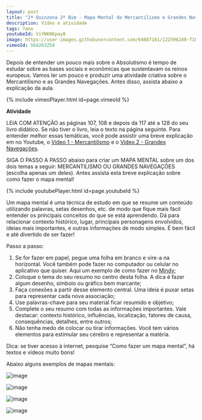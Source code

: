 ```yaml
---
layout: post
title: "2ª Quinzena 2º Bim - Mapa Mental do Mercantilismo e Grandes Navegações"
description: Vídeo e atividade
tags: 7ano
youtubeId: ViYNK0Kpay8
image: https://user-images.githubusercontent.com/64807181/122596240-f103b080-d03f-11eb-9357-ed8cddd11714.png)
vimeoId: 564263254
---
```


Depois de entender um pouco mais sobre o Absolutismo é tempo de estudar sobre as bases sociais e econômicas que sustentavam os reinos europeus. Vamos ler um pouco e produzir uma atividade criativa sobre o Mercantilismo e as Grandes Navegações. Antes disso, assista abaixo a explicação da aula.

{% include vimeoPlayer.html id=page.vimeoId %}

**Atividade**

LEIA COM ATENÇÃO as páginas 107, 108 e depois da 117 até a 128 do seu livro didático. Se não tiver o livro, leia o texto na página seguinte. Para entender melhor essas temáticas, você pode assistir uma breve explicação em no Youtube, o [Vídeo 1 - Mercantilismo](https://www.youtube.com/watch?v=F5sl0kfxzN4) e o [Vídeo 2 - Grandes Navegações](https://www.youtube.com/watch?v=Ax--nmT7u-w). 

SIGA O PASSO A PASSO abaixo para criar um MAPA MENTAL sobre um dos dois temas a seguir: MERCANTILISMO OU GRANDES NAVEGAÇÕES (escolha apenas um deles). Antes assista esta breve explicação sobre como fazer o mapa mental!

{% include youtubePlayer.html id=page.youtubeId %}

Um mapa mental é uma técnica de estudo em que se resume um conteúdo utilizando palavras, setas desenhos, etc. de modo que fique mais fácil entender os principais conceitos do que se está aprendendo. Dá para relacionar contexto histórico, lugar, principais personagens envolvidos, ideias mais importantes, e outras informações de modo simples. É bem fácil e até divertido de ser fazer!

Passo a passo:

1. Se for fazer em papel, pegue uma folha em branco e vire-a na horizontal. Você também pode fazer no computador ou celular no aplicativo que quiser. Aqui um exemplo de como fazer no [Mindy](https://www.techtudo.com.br/dicas-e-tutoriais/2021/04/aplicativo-para-fazer-mapa-mental-no-celular-como-usar-o-mindly.ghtml);
2. Coloque o tema do seu resumo no centro desta folha. A dica é fazer algum desenho, símbolo ou gráfico bem marcante;
3. Faça conexões a partir desse elemento central. Uma ideia é puxar setas para representar cada nova associação;
4. Use palavras-chave para seu material ficar resumido e objetivo;
5. Complete o seu resumo com todas as informações importantes. Vale destacar: contexto histórico, influências, localização, fatores de causa, consequências, detalhes, entre outros;
6. Não tenha medo de colocar ou tirar informações. Você tem vários elementos para estimular seu cérebro e representar a matéria.

Dica: se tiver acesso à internet, pesquise “Como fazer um mapa mental”, há textos e vídeos muito bons!

Abaixo alguns exemplos de mapas mentais:

![image](https://user-images.githubusercontent.com/64807181/122596240-f103b080-d03f-11eb-9357-ed8cddd11714.png)

![image](https://user-images.githubusercontent.com/64807181/122596031-af730580-d03f-11eb-99dc-de1aeb18a347.png)

![image](https://user-images.githubusercontent.com/64807181/122596406-2d371100-d040-11eb-98d7-b231575496a7.png)

![image](https://user-images.githubusercontent.com/64807181/122596445-4344d180-d040-11eb-9b37-c1db015d7178.png)


